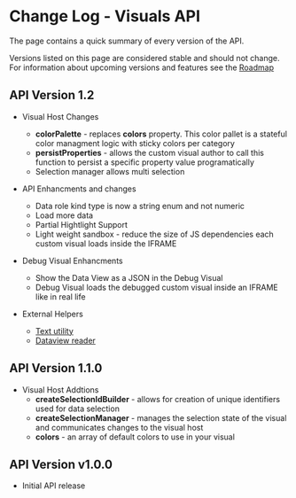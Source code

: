 # Change Log - Visuals API

The page contains a quick summary of every version of the API.

Versions listed on this page are considered stable and should not change. For information about upcoming versions and features see the [Roadmap](roadmap/README.md)

## API Version 1.2

* Visual Host Changes
    * **colorPalette** - replaces **colors** property. This color pallet is a stateful color managment logic with sticky colors per category
    * **persistProperties** - allows the custom visual author to call this function to persist a specific property value programatically
    * Selection manager allows multi selection

* API Enhancments and changes
    * Data role kind type is now a string enum and not numeric
    * Load more data
    * Partial Hightlight Support
    * Light weight sandbox - reduce the size of JS dependencies each custom visual loads inside the IFRAME

* Debug Visual Enhancments
    * Show the Data View as a JSON in the Debug Visual
    * Debug Visual loads the debugged custom visual inside an IFRAME like in real life

* External Helpers
    * [Text utility](https://github.com/Microsoft/PowerBI-extensibility-text-utility)
    * [Dataview reader](https://github.com/Microsoft/powerbi-visuals-dataviewsreader)

## API Version 1.1.0

* Visual Host Addtions
    * **createSelectionIdBuilder** - allows for creation of unique identifiers used for data selection
    * **createSelectionManager** - manages the selection state of the visual and communicates changes to the visual host
    * **colors** - an array of default colors to use in your visual

## API Version v1.0.0

* Initial API release
